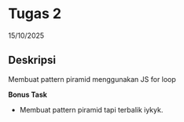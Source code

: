 # Tugas 2
15/10/2025

## Deskripsi

Membuat pattern piramid menggunakan JS for loop

**Bonus Task**
- Membuat pattern piramid tapi terbalik iykyk.
